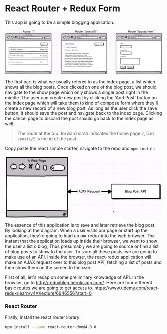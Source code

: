 # React Router + Redux Form

This app is going to be a simple blogging application. 

<p align="center">
    <img src="./blog_mockup.png" align="center"  />
</p>

The first part is what we usually refered to as the index page, a list which shows all the blog posts. Once clicked on one of the blog post, we should navigate to the show page which only shows a single post right in the middle. The user can create new post by clicking the 'Add Post' button on the index page which will take them to kind of compose form where they'll create a new record of a new blog post. As long as the user click the save button, it should save the post and navigate back to the index page. Clicking the cancel page to discard the post should go back to the index page as well. 

> The route at the top: forward slash indicates the home page `/`, 5 in `/posts/5` is the id of the post.

Copy paste the react simple starter, navigate to the repo and `npm install`

<p align="center">
    <img src="./arch_redux.png" align="center" width="550px" />
</p>

The essence of this application is to save and later retrieve the blog post. By looking at the diagram: When a user visits our page or start up the application, they're going to load up our redux into the web browser. The instant that the application loads up inside their browser, we want to show the user a list o blog, Thus presumably we are going to source or find a list of blog posts to show to the user. To store all these posts, we are going to make use of an API. Inside the browser, the react-redux application will make an AJAX request over to this blog post API, fetching a list of posts and then show them on the screen to the user.

First of all, let's recap on some preliminary knowledge of API. In the browser, go to http://reduxblog.herokuapp.com/. Here are four different basic routes we are going to get access to. https://www.udemy.com/react-redux/learn/v4/t/lecture/6946556?start=0

### React Router

Firstly, install the react router library:

```bash
npm install --save react-router-dom@4.0.0
```

